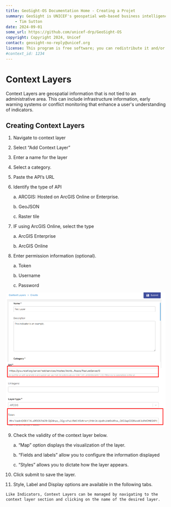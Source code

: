 ```yaml
---
title: GeoSight-OS Documentation Home - Creating a Projet
summary: GeoSight is UNICEF's geospatial web-based business intelligence platform.
    - Tim Sutton
date: 2024-09-01
some_url: https://github.com/unicef-drp/GeoSight-OS
copyright: Copyright 2024, Unicef
contact: geosight-no-reply@unicef.org
license: This program is free software; you can redistribute it and/or modify it under the terms of the GNU Affero General Public License as published by the Free Software Foundation; either version 3 of the License, or (at your option) any later version.
#context_id: 1234
---
```

# Context Layers

Context Layers are geospatial information that is not tied to an administrative area. This can include infrastructure information, early warning systems or conflict monitoring that enhance a user's understanding of indicators.

## Creating Context Layers
1.	Navigate to context layer 


2.	Select “Add Context Layer”


3.	Enter a name for the layer


4.	Select a category. 


5.	Paste the API’s URL 


6.	Identify the type of API


    a.	ARCGIS: Hosted on ArcGIS Online or Enterprise. 


    b.	GeoJSON 


    c.	Raster tile 


7.	IF using ArcGIS Online, select the type


    a.	ArcGIS Enterprise


    b.	ArcGIS Online 


8.	Enter permission information (optional).


    a.	Token

    b.	Username

    c.	Password

![Context Layer Edit Page with URL and Token Applied](image-7.png)

9.	Check the validity of the context layer below. 

    a.	“Map” option displays the visualization of the layer. 

    b.	“Fields and labels” allow you to configure the information displayed

    c.	“Styles” allows you to dictate how the layer appears.

10.	Click submit to save the layer.

11.	 Style, Label and Display options are available in the following tabs. 
	
    Like Indicators, Context Layers can be managed by navigating to the context layer section and clicking on the name of the desired layer.

